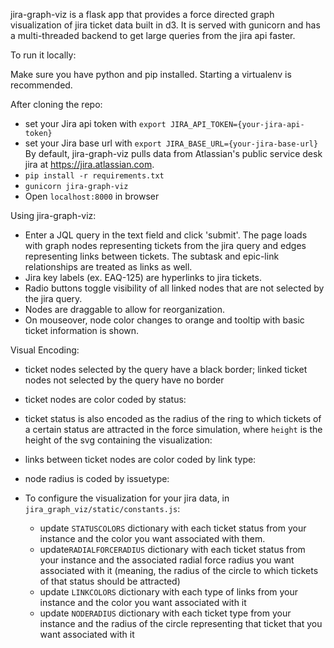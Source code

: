 jira-graph-viz is a flask app that provides a force directed graph visualization of jira ticket data built in d3. It is served with gunicorn and has a multi-threaded backend to get large queries from the jira api faster.

To run it locally:

Make sure you have python and pip installed. Starting a virtualenv is recommended.

After cloning the repo:
- set your Jira api token with `export JIRA_API_TOKEN={your-jira-api-token}`
- set your Jira base url with `export JIRA_BASE_URL={your-jira-base-url}` By default, jira-graph-viz pulls data from Atlassian's public service desk jira at https://jira.atlassian.com.
- `pip install -r requirements.txt`
- `gunicorn jira-graph-viz`
- Open `localhost:8000` in browser

Using jira-graph-viz:
- Enter a JQL query in the text field and click 'submit'. The page loads with graph nodes representing tickets from the jira query and edges representing links between tickets. The subtask and epic-link relationships are treated as links as well.
- Jira key labels (ex. EAQ-125) are hyperlinks to jira tickets.
- Radio buttons toggle visibility of all linked nodes that are not selected by the jira query.
- Nodes are draggable to allow for reorganization.
- On mouseover, node color changes to orange and tooltip with basic ticket information is shown.


Visual Encoding:
- ticket nodes selected by the query have a black border; linked ticket nodes not selected by the query have no border
- ticket nodes are color coded by status: 
- ticket status is also encoded as the radius of the ring to which tickets of a certain status are attracted in the force simulation, where `height` is the height of the svg containing the visualization:
- links between ticket nodes are color coded by link type:
- node radius is coded by issuetype:

- To configure the visualization for your jira data, in `jira_graph_viz/static/constants.js`:
    - update `STATUSCOLORS` dictionary with each ticket status from your instance and the color you want associated with them. 
    - update`RADIALFORCERADIUS` dictionary with each ticket status from your instance and the associated radial force radius you want associated with it (meaning, the radius of the circle to which tickets of that status should be attracted) 
    - update `LINKCOLORS` dictionary with each type of links from your instance and the color you want associated with it
    - update `NODERADIUS` dictionary with each ticket type from your instance and the radius of the circle representing that ticket that you want associated with it
